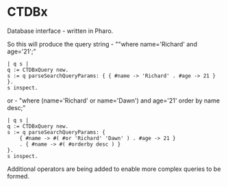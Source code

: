 # CTDBx
Database interface - written in Pharo.

So this will produce the query string - ""where  name='Richard' and  age='21';"
```
| q s |
q := CTDBxQuery new.
s := q parseSearchQueryParams: { { #name -> 'Richard' . #age -> 21 } }.
s inspect.
```

or - "where (name='Richard' or name='Dawn') and  age='21' order by name desc;"
```
| q s |
q := CTDBxQuery new.
s := q parseSearchQueryParams: { 
	{ #name -> #( #or 'Richard' 'Dawn' ) . #age -> 21 } 
	. { #name -> #( #orderby desc ) } 
}.
s inspect.
```

Additional operators are being added to enable more complex queries to be formed.
